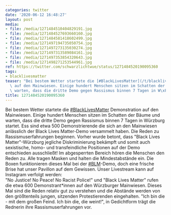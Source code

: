```yaml
---
categories: twitter
date: '2020-06-12 16:48:27'
layout: post
media:
- file: /media/1271484510404829191.jpg
- file: /media/1271484527693660160.jpg
- file: /media/1271484581418602499.jpg
- file: /media/1271497194735050754.jpg
- file: /media/1271497273135030274.jpg
- file: /media/1271497313589084161.jpg
- file: /media/1271497353854320643.jpg
- file: /media/1271498271253544961.jpg
ref: https://twitter.com/schwarzlichtwue/status/1271484520190095360
tags:
- blacklivesmatter
teaser: "Bei bestem Wetter startete die [#BlackLivesMatter](/t/blacklivesmatter) Demonstration\
  \ auf den Mainwiesen. Einige hundert Menschen sitzen im Schatten der B\xE4ume und\
  \ warten, dass die dritte Demo gegen Rassismus binnen 7 Tagen in W\xFCrzburg startet. "
title: 1271484520190095360
---
```

Bei bestem Wetter startete die [#BlackLivesMatter](/t/blacklivesmatter) Demonstration auf den Mainwiesen. Einige hundert Menschen sitzen im Schatten der Bäume und warten, dass die dritte Demo gegen Rassismus binnen 7 Tagen in Würzburg startet. 
Ess sind etwa 500 Demonstrierende die sich an den Mainwiesen anlässlich der Black Lives Matter-Demo versammelt haben. 
Die Reden zu Rassismuserfahrungen beginnen. Vorher wurde betont, dass "Black Lives Matter"-Würzburg jegliche Diskriminierung bekämpft und somit auch sexistische, homo- und transfeindliche Positionen auf der Demo entschieden ausschließt!
Im abgesperrten Bereich hören die Menschen den Reden zu. Alle tragen Masken und halten die Mindestabstände ein.
Die Boxen funktionieren dieses Mal bei der [#BLM](/t/blm)-Demo, doch eine frische Brise hat unser Pavillon auf dem Gewissen. Unser Livestream kann auf Instagram verfolgt werden:  
"No Justice! No Peace! No Racist Police!" und "Black Lives Matter" rufen die etwa 600 Demonstrant\*innen auf den Würzburger Mainwiesen. Dieses Mal sind die Reden relativ gut zu verstehen und die Abstände werden von den größtenteils jungen, sitzenden Protestierenden eingehalten. 
"Ich bin die - mit dem großen Feind. Ich bin die, die weint!", in Gedichtform trägt die Rednerin ihre Rassismuserfahrungen vor. 